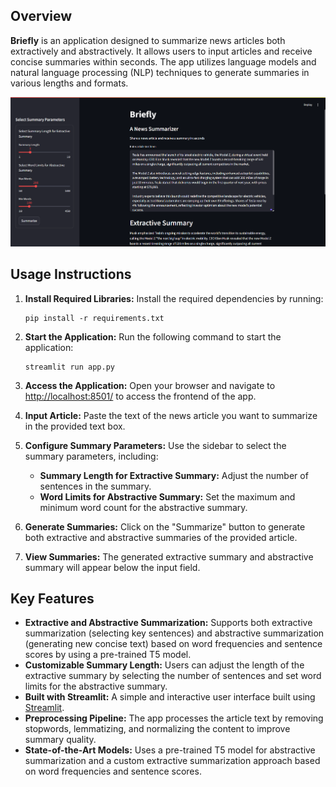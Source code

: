 ## Overview

**Briefly** is an application designed to summarize news articles both extractively and abstractively. It allows users to input articles and receive concise summaries within seconds. The app utilizes language models and natural language processing (NLP) techniques to generate summaries in various lengths and formats. 

![](demo.png)

## Usage Instructions

1. **Install Required Libraries:**
   Install the required dependencies by running:

    ```shell
    pip install -r requirements.txt
    ```

2. **Start the Application:**
   Run the following command to start the application:

    ```shell
    streamlit run app.py
    ```

3. **Access the Application:**
   Open your browser and navigate to [http://localhost:8501/](http://localhost:8501/) to access the frontend of the app.

4. **Input Article:**
   Paste the text of the news article you want to summarize in the provided text box.

5. **Configure Summary Parameters:**
   Use the sidebar to select the summary parameters, including:
   - **Summary Length for Extractive Summary:** Adjust the number of sentences in the summary.
   - **Word Limits for Abstractive Summary:** Set the maximum and minimum word count for the abstractive summary.

6. **Generate Summaries:**
   Click on the "Summarize" button to generate both extractive and abstractive summaries of the provided article.

7. **View Summaries:**
   The generated extractive summary and abstractive summary will appear below the input field.

## Key Features

- **Extractive and Abstractive Summarization:** Supports both extractive summarization (selecting key sentences) and abstractive summarization (generating new concise text) based on word frequencies and sentence scores by using a pre-trained T5 model.
- **Customizable Summary Length:** Users can adjust the length of the extractive summary by selecting the number of sentences and set word limits for the abstractive summary.
- **Built with Streamlit:** A simple and interactive user interface built using [Streamlit](https://streamlit.io/).
- **Preprocessing Pipeline:** The app processes the article text by removing stopwords, lemmatizing, and normalizing the content to improve summary quality.
- **State-of-the-Art Models:** Uses a pre-trained T5 model for abstractive summarization and a custom extractive summarization approach based on word frequencies and sentence scores.